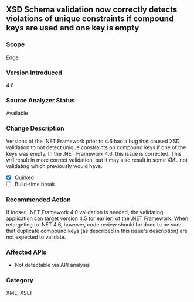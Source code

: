 ## XSD Schema validation now correctly detects violations of unique constraints if compound keys are used and one key is empty

### Scope
Edge

### Version Introduced
4.6

### Source Analyzer Status
Available

### Change Description
Versions of the .NET Framework prior to 4.6 had a bug that caused XSD validation to not detect unique constraints on compound keys if one of the keys was empty. In the .NET Framework 4.6, this issue is corrected. This will result in more correct validation, but it may also result in some XML not validating which previously would have.

- [x] Quirked
- [ ] Build-time break

### Recommended Action
If looser, .NET Framework 4.0 validation is needed, the validating application can target version 4.5 (or earlier) of the .NET Framework. When retargeting to .NET 4.6, however, code review should be done to be sure that duplicate compound keys (as described in this issue's description) are not expected to validate.

### Affected APIs
* Not detectable via API analysis

### Category
XML, XSLT

<!-- breaking change id: 111 -->
